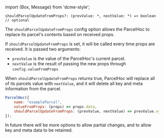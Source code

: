 import {Box, Message} from 'dcme-style';

```flow
shouldParcelUpdateFromProps?: (prevValue: *, nextValue: *) => boolean // optional
```

The `shouldParcelUpdateFromProps` config option allows the ParcelHoc to replace its parcel's contents based on received props.

If `shouldParcelUpdateFromProps` is set, it will be called every time props are received. It is passed two arguments:
* `prevValue` is the value of the ParcelHoc's current parcel.
* `nextValue` is the result of passing the new props through `config.valueFromProps`

When `shouldParcelUpdateFromProps` returns true, ParcelHoc will replace all of its parcels value with `nextValue`, and it will delete all key and meta information from the parcel.

```js
ParcelHoc({
    name: "exampleParcel",
    valueFromProps: (props) => props.data,
    shouldParcelUpdateFromProps: (prevValue, nextValue) => prevValue.xyz !== nextValue.xyz
});
```

<Message>In future there will be more options to allow partial changes, and to allow key and meta data to be retained.</Message>
